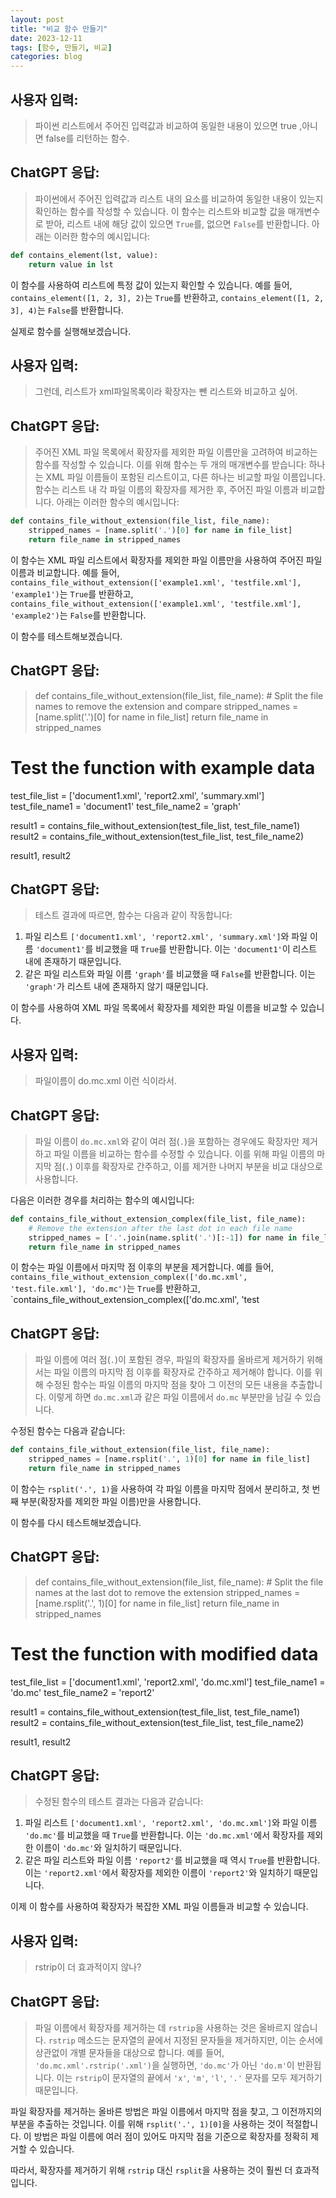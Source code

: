 ```yaml
---
layout: post
title: "비교 함수 만들기"
date: 2023-12-11
tags: [함수, 만들기, 비교]
categories: blog
---
```


## 사용자 입력:
> 파이썬 리스트에서 주어진 입력값과 비교하여 동일한 내용이 있으면 true ,아니면 false를 리턴하는 함수.

## ChatGPT 응답:
> 파이썬에서 주어진 입력값과 리스트 내의 요소를 비교하여 동일한 내용이 있는지 확인하는 함수를 작성할 수 있습니다. 이 함수는 리스트와 비교할 값을 매개변수로 받아, 리스트 내에 해당 값이 있으면 `True`를, 없으면 `False`를 반환합니다. 아래는 이러한 함수의 예시입니다:

```python
def contains_element(lst, value):
    return value in lst
```

이 함수를 사용하여 리스트에 특정 값이 있는지 확인할 수 있습니다. 예를 들어, `contains_element([1, 2, 3], 2)`는 `True`를 반환하고, `contains_element([1, 2, 3], 4)`는 `False`를 반환합니다. 

실제로 함수를 실행해보겠습니다.

## 사용자 입력:
> 그런데, 리스트가   xml파일목록이라 확장자는 뺀 리스트와 비교하고 싶어.

## ChatGPT 응답:
> 주어진 XML 파일 목록에서 확장자를 제외한 파일 이름만을 고려하여 비교하는 함수를 작성할 수 있습니다. 이를 위해 함수는 두 개의 매개변수를 받습니다: 하나는 XML 파일 이름들이 포함된 리스트이고, 다른 하나는 비교할 파일 이름입니다. 함수는 리스트 내 각 파일 이름의 확장자를 제거한 후, 주어진 파일 이름과 비교합니다. 아래는 이러한 함수의 예시입니다:

```python
def contains_file_without_extension(file_list, file_name):
    stripped_names = [name.split('.')[0] for name in file_list]
    return file_name in stripped_names
```

이 함수는 XML 파일 리스트에서 확장자를 제외한 파일 이름만을 사용하여 주어진 파일 이름과 비교합니다. 예를 들어, `contains_file_without_extension(['example1.xml', 'testfile.xml'], 'example1')`는 `True`를 반환하고, `contains_file_without_extension(['example1.xml', 'testfile.xml'], 'example2')`는 `False`를 반환합니다.

이 함수를 테스트해보겠습니다.

## ChatGPT 응답:
> def contains_file_without_extension(file_list, file_name):
    # Split the file names to remove the extension and compare
    stripped_names = [name.split('.')[0] for name in file_list]
    return file_name in stripped_names

# Test the function with example data
test_file_list = ['document1.xml', 'report2.xml', 'summary.xml']
test_file_name1 = 'document1'
test_file_name2 = 'graph'

result1 = contains_file_without_extension(test_file_list, test_file_name1)
result2 = contains_file_without_extension(test_file_list, test_file_name2)

result1, result2

## ChatGPT 응답:
> 테스트 결과에 따르면, 함수는 다음과 같이 작동합니다:

1. 파일 리스트 `['document1.xml', 'report2.xml', 'summary.xml']`와 파일 이름 `'document1'`를 비교했을 때 `True`를 반환합니다. 이는 `'document1'`이 리스트 내에 존재하기 때문입니다.
2. 같은 파일 리스트와 파일 이름 `'graph'`를 비교했을 때 `False`를 반환합니다. 이는 `'graph'`가 리스트 내에 존재하지 않기 때문입니다.

이 함수를 사용하여 XML 파일 목록에서 확장자를 제외한 파일 이름을 비교할 수 있습니다.

## 사용자 입력:
> 파일이름이     do.mc.xml 이런 식이라서.

## ChatGPT 응답:
> 파일 이름이 `do.mc.xml`와 같이 여러 점(`.`)을 포함하는 경우에도 확장자만 제거하고 파일 이름을 비교하는 함수를 수정할 수 있습니다. 이를 위해 파일 이름의 마지막 점(`.`) 이후를 확장자로 간주하고, 이를 제거한 나머지 부분을 비교 대상으로 사용합니다.

다음은 이러한 경우를 처리하는 함수의 예시입니다:

```python
def contains_file_without_extension_complex(file_list, file_name):
    # Remove the extension after the last dot in each file name
    stripped_names = ['.'.join(name.split('.')[:-1]) for name in file_list]
    return file_name in stripped_names
```

이 함수는 파일 이름에서 마지막 점 이후의 부분을 제거합니다. 예를 들어, `contains_file_without_extension_complex(['do.mc.xml', 'test.file.xml'], 'do.mc')`는 `True`를 반환하고, `contains_file_without_extension_complex(['do.mc.xml', 'test

## ChatGPT 응답:
> 파일 이름에 여러 점(`.`)이 포함된 경우, 파일의 확장자를 올바르게 제거하기 위해서는 파일 이름의 마지막 점 이후를 확장자로 간주하고 제거해야 합니다. 이를 위해 수정된 함수는 파일 이름의 마지막 점을 찾아 그 이전의 모든 내용을 추출합니다. 이렇게 하면 `do.mc.xml`과 같은 파일 이름에서 `do.mc` 부분만을 남길 수 있습니다.

수정된 함수는 다음과 같습니다:

```python
def contains_file_without_extension(file_list, file_name):
    stripped_names = [name.rsplit('.', 1)[0] for name in file_list]
    return file_name in stripped_names
```

이 함수는 `rsplit('.', 1)`을 사용하여 각 파일 이름을 마지막 점에서 분리하고, 첫 번째 부분(확장자를 제외한 파일 이름)만을 사용합니다.

이 함수를 다시 테스트해보겠습니다.

## ChatGPT 응답:
> def contains_file_without_extension(file_list, file_name):
    # Split the file names at the last dot to remove the extension
    stripped_names = [name.rsplit('.', 1)[0] for name in file_list]
    return file_name in stripped_names

# Test the function with modified data
test_file_list = ['document1.xml', 'report2.xml', 'do.mc.xml']
test_file_name1 = 'do.mc'
test_file_name2 = 'report2'

result1 = contains_file_without_extension(test_file_list, test_file_name1)
result2 = contains_file_without_extension(test_file_list, test_file_name2)

result1, result2

## ChatGPT 응답:
> 수정된 함수의 테스트 결과는 다음과 같습니다:

1. 파일 리스트 `['document1.xml', 'report2.xml', 'do.mc.xml']`와 파일 이름 `'do.mc'`를 비교했을 때 `True`를 반환합니다. 이는 `'do.mc.xml'`에서 확장자를 제외한 이름이 `'do.mc'`와 일치하기 때문입니다.
2. 같은 파일 리스트와 파일 이름 `'report2'`를 비교했을 때 역시 `True`를 반환합니다. 이는 `'report2.xml'`에서 확장자를 제외한 이름이 `'report2'`와 일치하기 때문입니다.

이제 이 함수를 사용하여 확장자가 복잡한 XML 파일 이름들과 비교할 수 있습니다.

## 사용자 입력:
> rstrip이 더 효과적이지 않나?

## ChatGPT 응답:
> 파일 이름에서 확장자를 제거하는 데 `rstrip`을 사용하는 것은 올바르지 않습니다. `rstrip` 메소드는 문자열의 끝에서 지정된 문자들을 제거하지만, 이는 순서에 상관없이 개별 문자들을 대상으로 합니다. 예를 들어, `'do.mc.xml'.rstrip('.xml')`을 실행하면, `'do.mc'`가 아닌 `'do.m'`이 반환됩니다. 이는 `rstrip`이 문자열의 끝에서 `'x'`, `'m'`, `'l'`, `'.'` 문자를 모두 제거하기 때문입니다.

파일 확장자를 제거하는 올바른 방법은 파일 이름에서 마지막 점을 찾고, 그 이전까지의 부분을 추출하는 것입니다. 이를 위해 `rsplit('.', 1)[0]`을 사용하는 것이 적절합니다. 이 방법은 파일 이름에 여러 점이 있어도 마지막 점을 기준으로 확장자를 정확히 제거할 수 있습니다. 

따라서, 확장자를 제거하기 위해 `rstrip` 대신 `rsplit`을 사용하는 것이 훨씬 더 효과적입니다.

